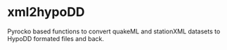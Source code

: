 # xml2hypoDD
Pyrocko based functions to convert quakeML and stationXML datasets to HypoDD formated files and back.
